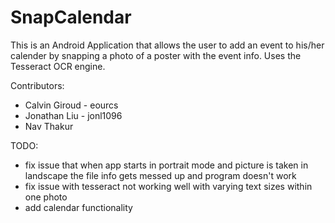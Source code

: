 # SnapCalendar

This is an Android Application that allows the user to add an event to his/her calender by snapping a photo of a poster
with the event info.  Uses the Tesseract OCR engine.

Contributors:
- Calvin Giroud - eourcs
- Jonathan Liu - jonl1096
- Nav Thakur


TODO:
- fix issue that when app starts in portrait mode and picture is taken in landscape the file info gets messed up
  and program doesn't work
- fix issue with tesseract not working well with varying text sizes within one photo
- add calendar functionality
